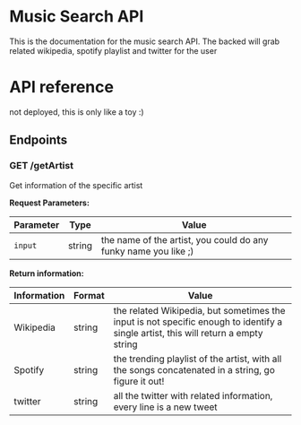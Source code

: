 # Music Search API

This is the documentation for the music search API. The backed will grab related wikipedia, spotify playlist and twitter for the user

# API reference  

not deployed, this is only like a toy :)  

## Endpoints  

### GET /getArtist

Get information of the specific artist

**Request Parameters:**  

Parameter| Type | Value
--- | --- | ---
`input`| string | the name of the artist, you could do any funky name you like ;)


**Return information:**  


Information| Format | Value
--- | --- | ---
Wikipedia | string | the related Wikipedia, but sometimes the input is not specific enough to identify a single artist, this will return a empty string
Spotify | string | the trending playlist of the artist, with all the songs concatenated in a string, go figure it out!
twitter | string | all the twitter with related information, every line is a new tweet
